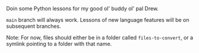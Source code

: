 Doin some Python lessons for my good ol' buddy ol' pal Drew. 

`main` branch will always work. Lessons of new language features will be on subsequent branches.

Note: For now, files should either be in a folder called `files-to-convert`, or a symlink pointing to a folder with that name.
